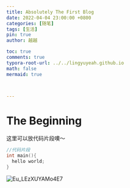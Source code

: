 ```yaml
---
title: Absolutely The First Blog
date: 2022-04-04 23:00:00 +0800
categories: [随笔]
tags: [生活]
pin: true
author: 越越

toc: true
comments: true
typora-root-url: ../../lingyuyeah.github.io
math: false
mermaid: true



---
```


# The Beginning 


这里可以放代码片段噢～
```c++
//代码片段
int main(){
  hello world;
}
```

![Eu_LEzXUYAMo4E7](/../lingyuyeah.github.io/assets/blog_res/2022-04-04-hello-world.assets/Eu_LEzXUYAMo4E7.jpg)